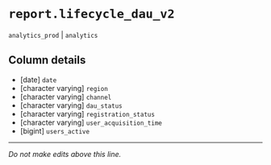 # `report.lifecycle_dau_v2`
`analytics_prod` | `analytics`

## Column details
* [date]      `date`
* [character varying] `region`
* [character varying] `channel`
* [character varying] `dau_status`
* [character varying] `registration_status`
* [character varying] `user_acquisition_time`
* [bigint]    `users_active`

-------------------------------------------------------------------------------
*Do not make edits above this line.*

